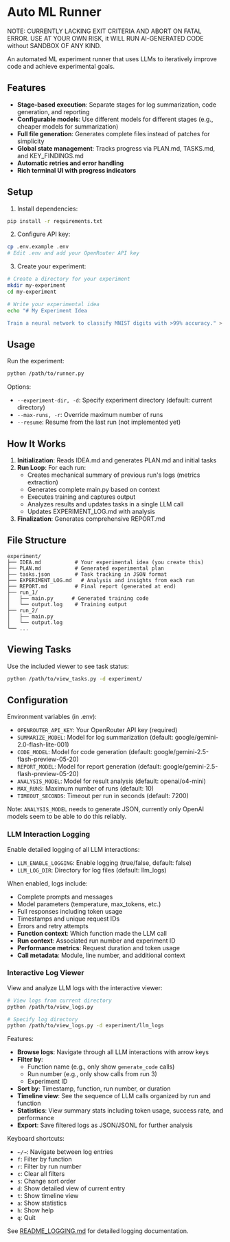 # Auto ML Runner

NOTE: CURRENTLY LACKING EXIT CRITERIA AND ABORT ON FATAL ERROR.
USE AT YOUR OWN RISK, it WILL RUN AI-GENERATED CODE without SANDBOX OF ANY KIND.

An automated ML experiment runner that uses LLMs to iteratively improve code and achieve experimental goals.

## Features

- **Stage-based execution**: Separate stages for log summarization, code generation, and reporting
- **Configurable models**: Use different models for different stages (e.g., cheaper models for summarization)
- **Full file generation**: Generates complete files instead of patches for simplicity
- **Global state management**: Tracks progress via PLAN.md, TASKS.md, and KEY_FINDINGS.md
- **Automatic retries and error handling**
- **Rich terminal UI with progress indicators**

## Setup

1. Install dependencies:
```bash
pip install -r requirements.txt
```

2. Configure API key:
```bash
cp .env.example .env
# Edit .env and add your OpenRouter API key
```

3. Create your experiment:
```bash
# Create a directory for your experiment
mkdir my-experiment
cd my-experiment

# Write your experimental idea
echo "# My Experiment Idea

Train a neural network to classify MNIST digits with >99% accuracy." > IDEA.md
```

## Usage

Run the experiment:
```bash
python /path/to/runner.py
```

Options:
- `--experiment-dir, -d`: Specify experiment directory (default: current directory)
- `--max-runs, -r`: Override maximum number of runs
- `--resume`: Resume from the last run (not implemented yet)

## How It Works

1. **Initialization**: Reads IDEA.md and generates PLAN.md and initial tasks
2. **Run Loop**: For each run:
   - Creates mechanical summary of previous run's logs (metrics extraction)
   - Generates complete main.py based on context
   - Executes training and captures output
   - Analyzes results and updates tasks in a single LLM call
   - Updates EXPERIMENT_LOG.md with analysis
3. **Finalization**: Generates comprehensive REPORT.md

## File Structure

```
experiment/
├── IDEA.md           # Your experimental idea (you create this)
├── PLAN.md           # Generated experimental plan
├── tasks.json        # Task tracking in JSON format
├── EXPERIMENT_LOG.md   # Analysis and insights from each run
├── REPORT.md         # Final report (generated at end)
├── run_1/
│   ├── main.py      # Generated training code
│   └── output.log    # Training output
├── run_2/
│   ├── main.py
│   └── output.log
└── ...
```

## Viewing Tasks

Use the included viewer to see task status:
```bash
python /path/to/view_tasks.py -d experiment/
```

## Configuration

Environment variables (in .env):
- `OPENROUTER_API_KEY`: Your OpenRouter API key (required)
- `SUMMARIZE_MODEL`: Model for log summarization (default: google/gemini-2.0-flash-lite-001)
- `CODE_MODEL`: Model for code generation (default: google/gemini-2.5-flash-preview-05-20)
- `REPORT_MODEL`: Model for report generation (default: google/gemini-2.5-flash-preview-05-20)
- `ANALYSIS_MODEL`: Model for result analysis (default: openai/o4-mini)
- `MAX_RUNS`: Maximum number of runs (default: 10)
- `TIMEOUT_SECONDS`: Timeout per run in seconds (default: 7200)

Note: `ANALYSIS_MODEL` needs to generate JSON, currently only OpenAI models seem to be able to do this reliably.

### LLM Interaction Logging

Enable detailed logging of all LLM interactions:
- `LLM_ENABLE_LOGGING`: Enable logging (true/false, default: false)
- `LLM_LOG_DIR`: Directory for log files (default: llm_logs)

When enabled, logs include:
- Complete prompts and messages
- Model parameters (temperature, max_tokens, etc.)
- Full responses including token usage
- Timestamps and unique request IDs
- Errors and retry attempts
- **Function context**: Which function made the LLM call
- **Run context**: Associated run number and experiment ID
- **Performance metrics**: Request duration and token usage
- **Call metadata**: Module, line number, and additional context

### Interactive Log Viewer

View and analyze LLM logs with the interactive viewer:

```bash
# View logs from current directory
python /path/to/view_logs.py

# Specify log directory
python /path/to/view_logs.py -d experiment/llm_logs
```

Features:
- **Browse logs**: Navigate through all LLM interactions with arrow keys
- **Filter by**:
  - Function name (e.g., only show `generate_code` calls)
  - Run number (e.g., only show calls from run 3)
  - Experiment ID
- **Sort by**: Timestamp, function, run number, or duration
- **Timeline view**: See the sequence of LLM calls organized by run and function
- **Statistics**: View summary stats including token usage, success rate, and performance
- **Export**: Save filtered logs as JSON/JSONL for further analysis

Keyboard shortcuts:
- `←/→`: Navigate between log entries
- `f`: Filter by function
- `r`: Filter by run number
- `c`: Clear all filters
- `s`: Change sort order
- `d`: Show detailed view of current entry
- `t`: Show timeline view
- `a`: Show statistics
- `h`: Show help
- `q`: Quit

See [README_LOGGING.md](README_LOGGING.md) for detailed logging documentation.
